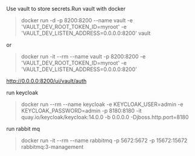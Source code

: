 Use vault to store secrets.Run vault with docker
>docker run -d -p 8200:8200 --name vault -e 'VAULT_DEV_ROOT_TOKEN_ID=myroot'  -e 'VAULT_DEV_LISTEN_ADDRESS=0.0.0.0:8200' vault

or
>docker run -it --rm --name vault -p 8200:8200 -e 'VAULT_DEV_ROOT_TOKEN_ID=myroot'  -e 'VAULT_DEV_LISTEN_ADDRESS=0.0.0.0:8200'

http://0.0.0.0:8200/ui/vault/auth

run keycloak
> docker run --rm --name keycloak -e KEYCLOAK_USER=admin -e KEYCLOAK_PASSWORD=admin -p 8180:8180 -it quay.io/keycloak/keycloak:14.0.0 -b 0.0.0.0 -Djboss.http.port=8180
 
run rabbit mq
>docker run -it --rm --name rabbitmq -p 5672:5672 -p 15672:15672 rabbitmq:3-management


